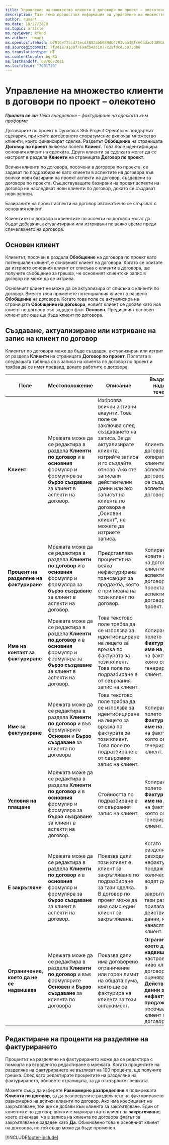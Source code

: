 ```yaml
---
title: Управление на множество клиенти в договори по проект – олекотено
description: Тази тема предоставя информация за управление на множество клиенти в договори по проект.
author: rumant
ms.date: 10/27/2020
ms.topic: article
ms.reviewer: kfend
ms.author: rumant
ms.openlocfilehash: b7010ef75cd71ecdf832abb889db4703baa18fce0adadf3893621c42002fcab9
ms.sourcegitcommit: 7f8d1e7a16af769adb43d1877c28fdce53975db8
ms.translationtype: HT
ms.contentlocale: bg-BG
ms.lasthandoff: 08/06/2021
ms.locfileid: "7001733"
---
```

# <a name="manage-multiple-customers-on-project-contracts---lite"></a>Управление на множество клиенти в договори по проект – олекотено

_**Прилага се за:** Леко внедряване – фактуриране на сделката към проформа_

Договорите по проект в Dynamics 365 Project Operations поддържат сценария, при който договорното споразумение включва множество клиенти, които финансират сделка. Разделът **Обобщение** на страницата **Договор по проект** включва полето **Клиент**. Това поле идентифицира основния клиент на сделката. Други клиенти за сделката могат да се настроят в раздела **Клиенти** на страницата **Договор по проект**.

Всички клиенти по договора, посочени в договора по проекта, се задават по подразбиране като клиенти в аспектите на договора във всички нови базирани на проект аспекти на договор, създадени за договора по проекта. Съществуващите базирани на проект аспекти на договор не наследяват нови клиенти по договор, докато се създават нови записи.

Базираните на проект аспекти на договор автоматично се свързват с основния клиент.

Клиентите по договор и клиентите по аспекти на договор могат да бъдат добавяни, актуализирани или изтривани по всяко време преди спечелването на договора.

## <a name="primary-customer"></a>Основен клиент

Клиентът, посочен в раздела **Обобщение** на договора по проект като потенциален клиент, е основният клиент на договора. Когато се опитате да изтриете основния клиент от списъка с клиенти в договора, ще получите съобщение за грешка, че основният клиентски запис в договор не може да се изтрива.

Основният клиент не може да се актуализира от списъка с клиенти по договор. Вместо това променете потенциалния клиент в раздела **Обобщение** на договора. Когато това поле се актуализира на страницата **Обобщение на договора**, новият клиент се добавя като нов клиент по договор със зададен флаг **Основен**. Предишният основен клиент все още ще бъде клиент по договора.

## <a name="create-update-or-delete-a-contract-customer-record"></a>Създаване, актуализиране или изтриване на запис на клиент по договор

Клиентът по договора може да бъде създаден, актуализиран или изтрит от раздела **Клиенти** на страницата **Договор по проект**. Полетата в следващата таблица са в записа на клиента по договор по проект и трябва да се имат предвид, докато работите с договора.

| Поле | Местоположение | Описание | Въздействие надолу по течението |
| --- | --- | --- | --- |
| **Клиент** | Мрежата може да се редактира в раздела **Клиенти по договор** и в **основния** формуляр и формуляра за **бързо създаване** за клиент в аспекти на договор. | Изброява всички активни акаунти. Това поле се заключва след създаването на записа. За да актуализирате клиента, изтрийте записа и го създайте отново. Ако сте записали действителни данни или ако записът на клиента по договора е „Основен клиент”, не можете да изтриете записа. | Клиентите по договора се копират като клиенти в аспекти на договор, когато се създават аспекти на договор. |
| **Процент на разделяне на фактуриране** | Мрежата може да се редактира в раздела **Клиенти по договор** и в **основния** формуляр и формуляра за **бързо създаване** за клиент в аспекти на договор. | Представлява процентът на всяка нефактурирана трансакция за продажба, която е приписана на този клиент по договор. | Копирано е в новите аспекти на договор и в клиентите в аспектите на договора по проекта в новите аспекти на договор по проект. |
| **Име на контакт за фактуриране** | Мрежата може да се редактира в раздела **Клиенти по договор** и в **основния** формуляр и формуляра за **бързо създаване** за клиент в аспекти на договор. | Това текстово поле трябва да се използва за идентифициране на лицето за връзка по фактурата за този клиент. Това поле по подразбиране е от свързания запис на клиент. | Копирано в полето **Фактуриране на име на договор** на фактурата, която се генерира за този клиент. |
| **Име за фактуриране** | Мрежата може да се редактира в раздела **Клиенти по договор** и във формулярите **Основен** и **Бързо създаване** за клиента по договора | Това текстово поле трябва да се използва за идентифициране на лицето за връзка по фактурата за този клиент. Това поле по подразбиране е от свързания запис на клиент. | Копирано в полето **Фактуриране на име на договор** на фактурата, която се генерира за този клиент. |
| **Условия на плащане** | Мрежата може да се редактира в раздела **Клиенти по договор** и в **основния** формуляр и формуляра за **бързо създаване** за клиент в аспекти на договор. | Стойността по подразбиране е от свързания запис на клиент. | Копирано в полето **Фактуриране на име на договор** на фактурата, която се генерира за този клиент. |
| **Е закръгляне** | Мрежата може да се редактира в раздела **Клиенти по договор** и в **основния** формуляр и формуляра за **бързо създаване** за клиент в аспекти на договор. | Показва дали този клиент е клиент за закръгляване по подразбиране за тази сделка. В договор по проект може да има само един клиент за закръгляване. | Когато разделянето на разходите и нефактурираните продажби на количества водят до разлика в закръгляването, тази разлика се прилага към действителните данни, които се нанасят за този клиент. |
| **Ограничение, което да не се надвишава** | Мрежата може да се редактира в раздела **Клиенти по договор** и във формулярите **Основен** и **Бързо създаване** за клиента по договора | Показва дали има договорено ограничение или горен лимит на общата сума, която ще се фактурира на клиента за този ангажимент. | **Ограничение, което да не се надвишава**, настроено на ниво клиент по договор, ще се оценява в **Действителни данни за нефактурирани продажби**, които посочват този клиент по договор. |

## <a name="edit-billing-split-percentages"></a>Редактиране на проценти на разделяне на фактурирането

Процентът на разделяне на фактурирането може да се редактира с помощта на вграденото редактиране в мрежата. Когато процентите на разделяне на фактурирането не възлизат на 100 процента, ще получите грешка. След като редактирате процентите на разделяне на фактурирането, обновете страницата, за да отхвърлите грешката.

Можете също да изберете **Равномерно разпределяне** в подмрежата **Клиенти по договор**, за да разпределите разделянето на фактурирането равномерно на всички клиенти по договор. Ако има коефициент на закръгляване, той ще се добави към клиента за закръгляване. Един от клиентите по договор винаги е маркиран като клиент за **закръгляване**, което означава, че в записа на клиента по договора флагът за закръгляване е зададен като **Да**. Обикновено това е основният клиент на договора, но той също може да бъде променен.


[!INCLUDE[footer-include](../../includes/footer-banner.md)]